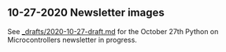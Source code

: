 ## 10-27-2020 Newsletter images

See [_drafts/2020-10-27-draft.md](../../_drafts/2020-10-27-draft.md) for the October 27th Python on Microcontrollers newsletter in progress.
